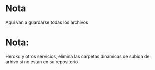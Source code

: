 # Nota

Aqui van a guardarse todas los archivos


# Nota: 

Heroku y otros servicios, elimina las carpetas dinamicas de subida de arhivo si no estan en su repositorio